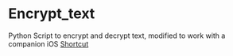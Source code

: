 # Encrypt_text
Python Script to encrypt and decrypt text, modified to work with a companion iOS [Shortcut](https://apps.apple.com/us/app/shortcuts/id915249334)

